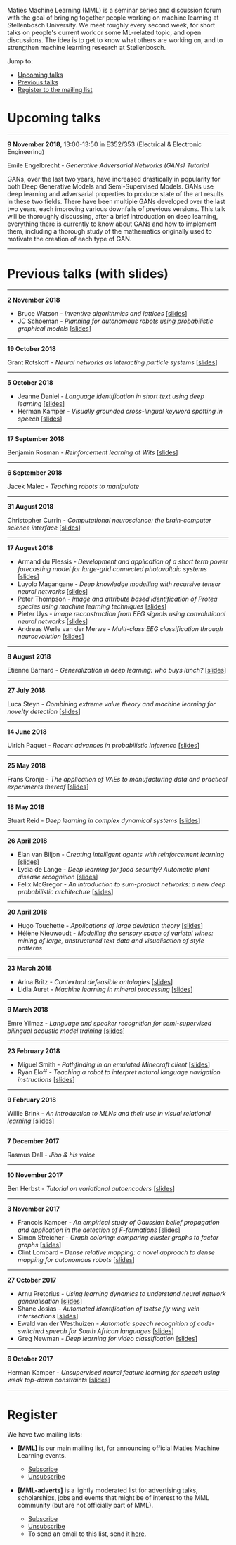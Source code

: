 Maties Machine Learning (MML) is a seminar series and discussion forum with the goal of bringing together people working on machine learning at Stellenbosch University. We meet roughly every second week, for short talks on people's current work or some ML-related topic, and open discussions. The idea is to get to know what others are working on, and to strengthen machine learning research at Stellenbosch.

Jump to:

- [Upcoming talks](#upcoming-talks)
- [Previous talks](#previous-talks-with-slides)
- [Register to the mailing list](#register)


# Upcoming talks

* * *

**9 November 2018**, 13:00-13:50 in E352/353 (Electrical & Electronic Engineering)

Emile Engelbrecht - _Generative Adversarial Networks (GANs) Tutorial_

GANs, over the last two years, have increased drastically in popularity for both Deep Generative Models and Semi-Supervised Models. GANs use deep learning and adversarial properties to produce state of the art results in these two fields. There have been multiple GANs developed over the last two years, each improving various downfalls of previous versions. This talk will be thoroughly discussing, after a brief introduction on deep learning, everything there is currently to know about GANs and how to implement them, including a thorough study of the mathematics originally used to motivate the creation of each type of GAN. 

* * *

# Previous talks (with slides)

* * *

**2 November 2018**

- Bruce Watson - _Inventive algorithmics and lattices_ [[slides](slides/2018-11-02_watson.pdf)]
- JC Schoeman - _Planning for autonomous robots using probabilistic graphical models_ [[slides](slides/2018-11-02_schoeman.pdf)]

* * *

**19 October 2018**

Grant Rotskoff - _Neural networks as interacting particle systems_ [[slides](slides/2018-10-19_rotskoff.pdf)]

* * *

**5 October 2018**

- Jeanne Daniel - _Language identification in short text using deep learning_ [[slides](slides/2018-10-05_daniel.pdf)]
- Herman Kamper - _Visually grounded cross-lingual keyword spotting in speech_ [[slides](slides/2018-10-05_kamper.pdf)]

* * *

**17 September 2018**

Benjamin Rosman - _Reinforcement learning at Wits_ [[slides](slides/2018-09-17_rosman.pdf)]

* * *

**6 September 2018**

Jacek Malec - _Teaching robots to manipulate_

* * *

**31 August 2018**

Christopher Currin - _Computational neuroscience: the brain-computer science interface_ [[slides](https://www.slideshare.net/ChristopherCurrin/computational-neuroscience-the-brain-computer-science-interface)]

* * *

**17 August 2018**

- Armand du Plessis - _Development and application of a short term power forecasting model for large-grid connected photovoltaic systems_ [[slides](slides/2018-08-17_duplessis.pdf)]
- Luyolo Magangane - _Deep knowledge modelling with recursive tensor neural networks_ [[slides](https://prezi.com/view/FxTM76sgH2SpxphSunnQ/)]
- Peter Thompson - _Image and attribute based identification of Protea species using machine learning techniques_  [[slides](slides/2018-08-17_thompson.pdf)]
- Pieter Uys - _Image reconstruction from EEG signals using convolutional neural networks_ [[slides](slides/2018-08-17_uys.pdf)]
- Andreas Werle van der Merwe - _Multi-class EEG classification through neuroevolution_  [[slides](slides/2018-08-17_werlevandermerwe.pptx)]

* * *

**8 August 2018**

Etienne Barnard - _Generalization in deep learning: who buys lunch?_ [[slides](slides/2018-08-08_barnard.pptx)]

* * *

**27 July 2018**

Luca Steyn - _Combining extreme value theory and machine learning for novelty detection_ [[slides](slides/2018-07-27_steyn.pdf)]

* * *

**14 June 2018**

Ulrich Paquet - _Recent advances in probabilistic inference_ [[slides](http://www2.compute.dtu.dk/~tobo/trends-in-ai2/ulrich.pdf)]

* * *

**25 May 2018**

Frans Cronje - _The application of VAEs to manufacturing data and practical experiments thereof_ [[slides](slides/2018-05-25_cronje.pdf)]

* * *

**18 May 2018**

Stuart Reid - _Deep learning in complex dynamical systems_ [[slides](slides/2018-05-18_reid.pdf)]

* * *

**26 April 2018**

- Elan van Biljon - _Creating intelligent agents with reinforcement learning_ [[slides](slides/2018-04-26_vanbiljon.pdf)]
- Lydia de Lange - _Deep learning for food security? Automatic plant disease recognition_ [[slides](slides/2018-04-26_delange.pdf)]
- Felix McGregor - _An introduction to sum-product networks: a new deep probabilistic architecture_ [[slides](slides/2018-04-26_mcgregor.pdf)]

* * *

**20 April 2018**

- Hugo Touchette - _Applications of large deviation theory_ [[slides](slides/2018-04-20_touchette.pdf)]
- Hélène Nieuwoudt - _Modelling the sensory space of varietal wines: mining of large, unstructured text data and visualisation of style patterns_

* * *

**23 March 2018**

- Arina Britz - _Contextual defeasible ontologies_ [[slides](slides/2018-03-23_britz.pdf)]
- Lidia Auret - _Machine learning in mineral processing_ [[slides](slides/2018-03-23_auret.pdf)]

* * *

**9 March 2018**

Emre Yilmaz - _Language and speaker recognition for semi-supervised bilingual acoustic model training_ [[slides](slides/2018-03-09_yilmaz.pptx)]

* * *

**23 February 2018**

- Miguel Smith - _Pathfinding in an emulated Minecraft client_ [[slides](slides/2018-02-23_smith.pdf)]
- Ryan Eloff - _Teaching a robot  to interpret natural language navigation instructions_ [[slides](slides/2018-02-23_eloff.pdf)]

* * *

**9 February 2018**

Willie Brink - _An introduction to MLNs and their use in visual relational learning_ [[slides](slides/2018-02-09_brink.pdf)]

* * *

**7 December 2017**

Rasmus Dall - _Jibo & his voice_

* * *

**10 November 2017**

Ben Herbst - _Tutorial on variational autoencoders_ [[slides](slides/2017-11-10_herbst.pdf)]

* * *

**3 November 2017**

- Francois Kamper - _An empirical study of Gaussian belief propagation and application in the detection of F-formations_ [[slides](slides/2017-11-03_kamper.pdf)]
- Simon Streicher - _Graph coloring: comparing cluster graphs to factor graphs_ [[slides](slides/2017-11-03_streicher.pdf)]
- Clint Lombard - _Dense relative mapping: a novel approach to dense mapping for autonomous robots_ [[slides](slides/2017-11-03_lombard.pdf)]

* * *

**27 October 2017**

- Arnu Pretorius - _Using learning dynamics to understand neural network generalisation_ [[slides](slides/2017-10-27_pretorius.pdf)]
- Shane Josias - _Automated identification of tsetse fly wing vein intersections_ [[slides](slides/2017-10-27_josias.pdf)]
- Ewald van der Westhuizen - _Automatic speech recognition of code-switched speech for South African languages_ [[slides](slides/2017-10-27_vanderwesthuizen.pptx)]
- Greg Newman - _Deep learning for video classification_ [[slides](slides/2017-10-27_newman.pdf)]

* * *

**6 October 2017**

Herman Kamper - _Unsupervised neural feature learning for speech using weak top-down constraints_ [[slides](slides/2017-10-06_kamper.pdf)]

* * *

# Register

We have two mailing lists:

- **[MML]** is our main mailing list, for announcing official Maties Machine Learning events.

    - [Subscribe](https://sympa.sun.ac.za/sympa/subscribe/mml)
    - [Unsubscribe](https://sympa.sun.ac.za/sympa/signoff/mml)

- **[MML-adverts]** is a lightly moderated list for advertising talks, scholarships, jobs and events that might be of interest to the MML community (but are not officially part of MML).

    - [Subscribe](https://sympa.sun.ac.za/sympa/subscribe/mml-adverts)
    - [Unsubscribe](https://sympa.sun.ac.za/sympa/signoff/mml-adverts)
    - To send an email to this list, send it <a href="mailto:mml-adverts [at] sympa [dot] sun [dot] ac [dot] za">here</a>.


